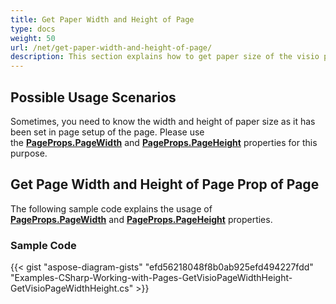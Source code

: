 ```yaml
---
title: Get Paper Width and Height of Page
type: docs
weight: 50
url: /net/get-paper-width-and-height-of-page/
description: This section explains how to get paper size of the visio page with Aspose.Diagram.
---
```


## **Possible Usage Scenarios**

Sometimes, you need to know the width and height of paper size as it has been set in page setup of the page. Please use the [**PageProps.PageWidth**](https://reference.aspose.com/diagram/net/aspose.diagram/pageprops/properties/pagewidth) and [**PageProps.PageHeight**](https://reference.aspose.com/diagram/net/aspose.diagram/pageprops/properties/pageheight) properties for this purpose.

## **Get Page Width and Height of Page Prop of Page**

The following sample code explains the usage of [**PageProps.PageWidth**](https://reference.aspose.com/diagram/net/aspose.diagram/pageprops/properties/pagewidth) and [**PageProps.PageHeight**](https://reference.aspose.com/diagram/net/aspose.diagram/pageprops/properties/pageheight) properties.

### **Sample Code**

{{< gist "aspose-diagram-gists" "efd56218048f8b0ab925efd494227fdd" "Examples-CSharp-Working-with-Pages-GetVisioPageWidthHeight-GetVisioPageWidthHeight.cs" >}}
